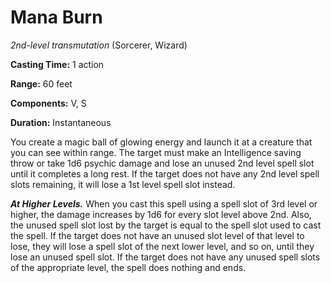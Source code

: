 # Mana Burn
*2nd-level transmutation* (Sorcerer, Wizard)

**Casting Time:** 1 action

**Range:** 60 feet

**Components:** V, S

**Duration:** Instantaneous

You create a magic ball of glowing energy and launch it at a creature that you can see within range. The target must make an Intelligence saving throw or take 1d6 psychic damage and lose an unused 2nd level spell slot until it completes a long rest. If the target does not have any 2nd level spell slots remaining, it will lose a 1st level spell slot instead.

***At Higher Levels.*** When you cast this spell using a spell slot of 3rd level or higher, the damage increases by 1d6 for every slot level above 2nd. Also, the unused spell slot lost by the target is equal to the spell slot used to cast the spell. If the target does not have an unused slot level of that level to lose, they will lose a spell slot of the next lower level, and so on, until they lose an unused spell slot. If the target does not have any unused spell slots of the appropriate level, the spell does nothing and ends.
